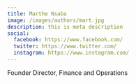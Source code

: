 ```yaml
---
title: Marthe Nsaba
image: /images/authors/mart.jpg
description: this is meta description
social:
  facebook: https://www.facebook.com/
  twitter: https://www.twitter.com/
  instagram: https://www.instagram.com/
---
```

Founder Director, Finance and Operations